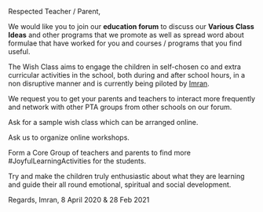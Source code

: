 Respected Teacher / Parent,

We would like you to join our **education forum** to discuss our **Various Class Ideas** and other programs that we promote as well as spread word about formulae that have worked for you and courses / programs that you find useful.

The Wish Class aims to engage the children in self-chosen co and extra curricular activities in the school, both during and after school hours, in a non disruptive manner and is currently being piloted by [Imran](%nodeUrl%people/imran/).

We request you to get your parents and teachers to interact more frequently and network with other PTA groups from other schools on our forum.

Ask for a sample wish class which can be arranged online.

Ask us to organize online workshops.

Form a Core Group of teachers and parents to find more #JoyfulLearningActivities for the students.

Try and make the children truly enthusiastic about what they are learning and guide their all round emotional, spiritual and social development.

Regards,
Imran, 8 April 2020 & 28 Feb 2021
